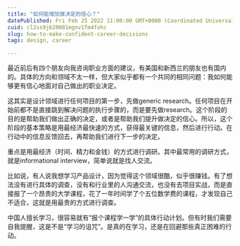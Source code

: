 ```yaml
---
title: "如何能增加做决定的信心？"
datePublished: Fri Feb 25 2022 11:00:00 GMT+0000 (Coordinated Universal Time)
cuid: cl2ss9j620001mgnv1fm4fohc
slug: how-to-make-confident-career-decisions
tags: design, career

---
```


最近前后有四个朋友向我咨询职业方面的建议，有美国和新西兰的朋友也有国内的。具体的方向和领域不太一样，但大家似乎都有一个共同的相同问题：我如何能够更有信心地面对自己做出的职业决定。

这其实是设计领域进行任何项目的第一步，先做generic research。任何项目在开始前都不是直接跳到解决问题的执行步骤的，而是要先做research。这个阶段的目的是帮助我们做出正确的决定，或者是帮助我们提升做决定的信心。所以，这个阶段的基本策略是用最经济最快速的方式，获得最关键的信息，然后进行行动。在行动中的信息反馈回去，再帮助我们进行下一步的决定。

重点是用最经济（时间、精力和金钱）的方式进行调研。其中最常用的调研方式，就是informational interview，简单说就是找人交流。

比如说，有人说我想学习产品设计，因为觉得这个领域很酷，似乎很赚钱。有了想法没有进行具体的调查，没有和行业里的人沟通交流，也没有去项目实战，而是直接报了一个昂贵的大学课程，花了一年时间学了个五位数学费的课程，才发现自己不适合，这就是用最贵的方式进行调查。

中国人擅长学习，很容易就有“报个课程学一学”的具体行动计划。但有时我们需要自我提醒，这是不是“学习的诅咒”。是真的在学习，还是在回避那些真正困难的行动。